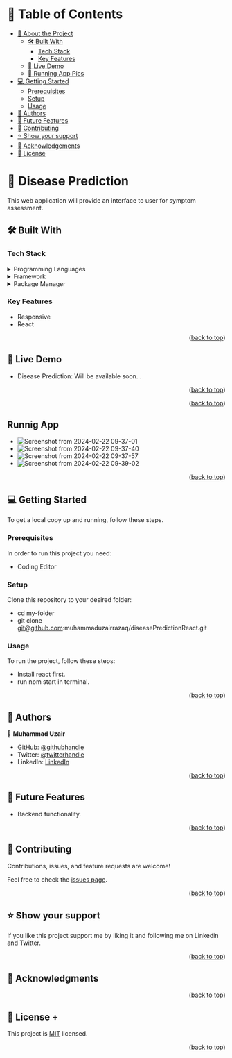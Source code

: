 <a name="readme-top"></a>

# 📗 Table of Contents

- [📖 About the Project](#about-project)
  - [🛠 Built With](#built-with)
    - [Tech Stack](#tech-stack)
    - [Key Features](#key-features)
  - [🚀 Live Demo](#live-demo)
  - [🚀 Running App Pics](#running-app)
- [💻 Getting Started](#getting-started)
  - [Prerequisites](#prerequisites)
  - [Setup](#setup)
  - [Usage](#usage)
- [👥 Authors](#authors)
- [🔭 Future Features](#future-features)
- [🤝 Contributing](#contributing)
- [⭐️ Show your support](#support)
- [🙏 Acknowledgements](#acknowledgements)
- [📝 License](#license)


# 📖 Disease Prediction <a name="about-project"></a>

This web application will provide an interface to user for symptom assessment.

## 🛠 Built With <a name="built-with"></a>

### Tech Stack <a name="tech-stack"></a>

<details>
  <summary>Programming Languages</summary>
  <ul>
    <li><a href="#">JavaScript</a></li>
  </ul>
</details>

<details>
  <summary>Framework</summary>
  <ul>
    <li><a href="#">React</a></li>
  </ul>
</details>

<details>
  <summary>Package Manager</summary>
  <ul>
    <li><a href="#">Node.js</a></li>
  </ul>
</details>

### Key Features <a name="key-features"></a>

- Responsive
- React
<p align="right">(<a href="#readme-top">back to top</a>)</p>

## 🚀 Live Demo <a name="live-demo"></a>

- Disease Prediction: Will be available soon...

<p align="right">(<a href="#readme-top">back to top</a>)</p>

<p align="right">(<a href="#readme-top">back to top</a>)</p>

## Runnig App <a name="running-app"></a>

- ![Screenshot from 2024-02-22 09-37-01](https://github.com/muhammaduzairrazaq/diseasePredictionReact/assets/138608690/b47f1c1d-6449-4267-9a3e-6aa334a1567c)
- ![Screenshot from 2024-02-22 09-37-40](https://github.com/muhammaduzairrazaq/diseasePredictionReact/assets/138608690/3caff241-b990-492e-9105-301f67ae26ce)
- ![Screenshot from 2024-02-22 09-37-57](https://github.com/muhammaduzairrazaq/diseasePredictionReact/assets/138608690/fbe48624-ae9e-477c-8c96-64b474b5ee94)
- ![Screenshot from 2024-02-22 09-39-02](https://github.com/muhammaduzairrazaq/diseasePredictionReact/assets/138608690/d534413a-bda5-4577-9a1e-ff13a4ec5d5a)

<p align="right">(<a href="#readme-top">back to top</a>)</p>

## 💻 Getting Started <a name="getting-started"></a>

To get a local copy up and running, follow these steps.

### Prerequisites

In order to run this project you need:

- Coding Editor

### Setup

Clone this repository to your desired folder:

- cd my-folder
- git clone git@github.com:muhammaduzairrazaq/diseasePredictionReact.git

### Usage

To run the project, follow these steps:

- Install react first.
- run npm start in terminal.

<p align="right">(<a href="#readme-top">back to top</a>)</p>

## 👥 Authors <a name="authors"></a>

👤 **Muhammad Uzair**

- GitHub: [@githubhandle](https://github.com/muhammaduzairrazaq)
- Twitter: [@twitterhandle](https://twitter.com/muhamma55160007?t=U6eNahc3mZKSPGDJZyqT2A&s=09)
- LinkedIn: [LinkedIn](https://www.linkedin.com/in/muhammad-uzair-25479a283)

<p align="right">(<a href="#readme-top">back to top</a>)</p>

## 🔭 Future Features <a name="future-features"></a>

- Backend functionality.

<p align="right">(<a href="#readme-top">back to top</a>)</p>

## 🤝 Contributing <a name="contributing"></a>

Contributions, issues, and feature requests are welcome!

Feel free to check the [issues page](../../issues/).

<p align="right">(<a href="#readme-top">back to top</a>)</p>


## ⭐️ Show your support <a name="support"></a>

If you like this project support me by liking it and following me on Linkedin and Twitter.

<p align="right">(<a href="#readme-top">back to top</a>)</p>


## 🙏 Acknowledgments <a name="acknowledgements"></a>

<p align="right">(<a href="#readme-top">back to top</a>)</p>

## 📝 License <a name="license"></a>+

This project is [MIT](./LICENSE) licensed.

<p align="right">(<a href="#readme-top">back to top</a>)</p>

